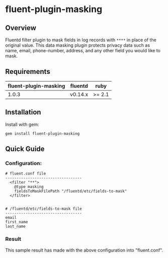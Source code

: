 # fluent-plugin-masking

## Overview
Fluentd filter plugin to mask fields in log records with `****` in place of the original value. This data masking plugin protects privacy data such as name, email, phone-number, address, and any other field you would like to mask.

## Requirements
| fluent-plugin-masking    | fluentd    | ruby   |
| ---------------------    | ---------- | ------ |
| 1.0.3                    | 	v0.14.x | >= 2.1 |


## Installation
Install with gem:

`gem install fluent-plugin-masking`

## Quick Guide

### Configuration:
```
# fluent.conf file
----------------------------------
  <filter "**">
    @type masking
    fieldsToMaskFilePath "/fluentd/etc/fields-to-mask"
  </filter>


# /fluentd/etc/fields-to-mask file
----------------------------------
email
first_name
last_name
```

### Result
This sample result has made with the above configuration into "fluent.conf".

```

```
